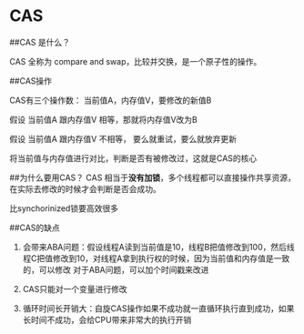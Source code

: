 # CAS


##CAS 是什么？

CAS 全称为 compare and swap，比较并交换，是一个原子性的操作。


##CAS操作

CAS有三个操作数： 当前值A，内存值V，要修改的新值B

假设 当前值A 跟内存值V 相等，那就将内存值V改为B

假设 当前值A 跟内存值V 不相等， 要么就重试，要么就放弃更新

将当前值与内存值进行对比，判断是否有被修改过，这就是CAS的核心



##为什么要用CAS？
CAS 相当于**没有加锁**，多个线程都可以直接操作共享资源，在实际去修改的时候才会判断是否会成功。

比synchorinized锁要高效很多






##CAS的缺点

1. 会带来ABA问题：假设线程A读到当前值是10，线程B把值修改到100，然后线程C把值修改到10，对线程A拿到执行权的时候，因为当前值和内存值是一致的，可以修改
   对于ABA问题，可以加个时间戳来改进

2. CAS只能对一个变量进行修改

3. 循环时间长开销大：自旋CAS操作如果不成功就一直循环执行直到成功，如果长时间不成功，会给CPU带来非常大的执行开销
